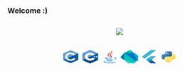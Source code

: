 ### Welcome  :)
##

<p align="center">
  <img height="50%" width="auto" src ="https://github-readme-stats.vercel.app/api?username=Gufdoor&show_icons=true&count_private=true&theme=darcula&hide_border=true&hide=issues,contribs&bg_color=00000000">
</p>
  
<div style="display: inline_block" align="center"><br>
  <img align="center" alt="CSS" height="30" width="40" title="C" src="https://raw.githubusercontent.com/devicons/devicon/master/icons/c/c-original.svg">
  <img align="center" alt="CSS" height="30" width="40" title="C++" src="https://raw.githubusercontent.com/devicons/devicon/master/icons/cplusplus/cplusplus-original.svg">
  <img align="center" alt="CSS" height="30" width="40" title="Java" src="https://raw.githubusercontent.com/devicons/devicon/master/icons/java/java-original.svg">
  <img align="center" alt="CSS" height="30" width="40" title="Dart" src="https://raw.githubusercontent.com/devicons/devicon/master/icons/dart/dart-original.svg">
  <img align="center" alt="CSS" height="30" width="40" title="Flutter" src="https://raw.githubusercontent.com/devicons/devicon/master/icons/flutter/flutter-original.svg">
  <img align="center" alt="CSS" height="30" width="40" title="Python" src="https://raw.githubusercontent.com/devicons/devicon/master/icons/python/python-original.svg">
</div>
  
  ##
